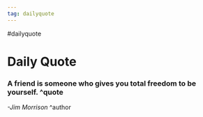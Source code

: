```yaml
---
tag: dailyquote
---
```


#dailyquote

# Daily Quote

### A friend is someone who gives you total freedom to be yourself. ^quote
*-Jim Morrison* ^author
